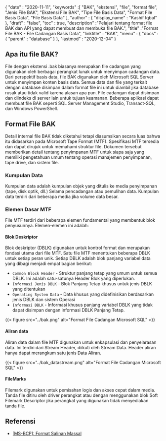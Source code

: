{
  "date" : "2020-11-11",
  "keywords" :[ "BAK", "ekstensi", "file", "format file", "Jenis File BAK", "Ekstensi File BAK", "Tipe File Basis Data", "Format File Basis Data", "File Basis Data" ],
  "author" : {
    "display_name" : "Kashif Iqbal"
},
  "draft" : "false",
  "toc" : true,
  "description" :"Pelajari tentang format file BAK dan API yang dapat membuat dan membuka file BAK.",
  "title" :"Format File BAK - File Cadangan Basis Data",
  "linktitle" : "BAK",
  "menu" : {
    "docs" : {
      "parent" : "database"
}
},
  "lastmod" : "2020-12-04"
}

## Apa itu file BAK?

File dengan ekstensi .bak biasanya merupakan file cadangan yang digunakan oleh berbagai perangkat lunak untuk menyimpan cadangan data. Dari perspektif basis data, file BAK digunakan oleh Microsoft SQL Server untuk menyimpan konten basis data. Semua data dan file yang terkait dengan database disimpan dalam format file ini untuk diambil jika database rusak atau tidak valid karena alasan apa pun. File cadangan dapat disimpan dan diindeks di server lain untuk tujuan keamanan. Beberapa aplikasi dapat membuat file BAK seperti SQL Server Management Studio, Transact-SQL, dan Windows PowerShell.

## Format File BAK

Detail internal file BAK tidak diketahui tetapi diasumsikan secara luas bahwa itu didasarkan pada Microsoft Tape Format (MTF). Spesifikasi MTF tersedia dan dapat dirujuk untuk memahami struktur file. Dokumen tersebut memberikan detail tentang penyimpanan MTF untuk siapa saja yang memiliki pengetahuan umum tentang operasi manajemen penyimpanan, tape drive, dan sistem file.

### Kumpulan Data

Kumpulan data adalah kumpulan objek yang ditulis ke media penyimpanan (tape, disk optik, dll.) Selama pencadangan atau pemulihan data. Kumpulan data terdiri dari beberapa media jika volume data besar.

### Elemen Dasar MTF

File MTF terdiri dari beberapa elemen fundamental yang membentuk blok penyusunnya. Elemen-elemen ini adalah:

#### Blok Deskriptor

Blok deskriptor (DBLK) digunakan untuk kontrol format dan merupakan fondasi utama dari file MTF. Satu file MTF menentukan beberapa DBLK untuk setiap peran unik. Setiap DBLK adalah blok panjang variabel data yang dibagi menjadi empat bagian berikut:

* `Common Block Header` - Struktur panjang tetap yang umum untuk semua DBLK. Ini adalah satu-satunya Header Blok yang diperlukan.
* `Informasi Jenis DBLK` - Blok Panjang Tetap khusus untuk jenis DBLK yang ditentukan
* `Operating System Data` - Data khusus yang didefinisikan berdasarkan jenis DBLK dan sistem Operasi
* `Informasi DBLK` - Informasi khusus panjang variabel DBLK yang tidak dapat disimpan dengan informasi DBLK Panjang Tetap.

 {{< figure src="../bak.png" alt="Format File Cadangan Microsoft SQL" >}}

#### Aliran data

Aliran data dalam file MTF digunakan untuk enkapsulasi dan penyelarasan data. Ini terdiri dari Stream Header, diikuti oleh Stream Data. Header aliran hanya dapat merangkum satu jenis Data Aliran.

{{< figure src="../bak_datastream.png" alt="Format File Cadangan Microsoft SQL" >}}

#### FileMarks

Filemark digunakan untuk pemisahan logis dan akses cepat dalam media. Tanda file ditiru oleh driver perangkat atau dengan menggunakan blok Soft Filemark Descriptor jika perangkat yang digunakan tidak menyediakan tanda file.

## Referensi ##

* [[MS-BCP]: Format Salinan Massal](https://learn.microsoft.com/en-us/openspecs/sql_data_portability/ms-bcp/54965c4d-34c7-400d-b970-1007984315a5)

